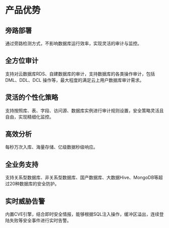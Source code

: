 # 产品优势

## 旁路部署

通过旁路检测方式，不影响数据库运行效率，实现灵活的审计与监控。

## 全方位审计

支持对云数据库RDS、自建数据库的审计，支持数据库的各类操作审计，包括 DML、DDL、DCL 操作等，最大程度的满足云上用户数据库审计需求。

##  灵活的个性化策略

支持按照库、表、字段、访问源、数据库实例进行审计规则设置，安全策略灵活且自由，实现精细化监控。

## 高效分析

每秒万次入库、海量存储、亿级数据秒级响应。

## 全业务支持

支持关系型数据库、非关系型数据库、国产数据库、大数据Hive、MongoDB等超过20种数据库的安全防护。

## 实时威胁告警

内置CVE引擎，结合即时安全情报，能够根据SQL注入操作，缓冲区溢出，连续登陆失败等安全事件进行实时告警。